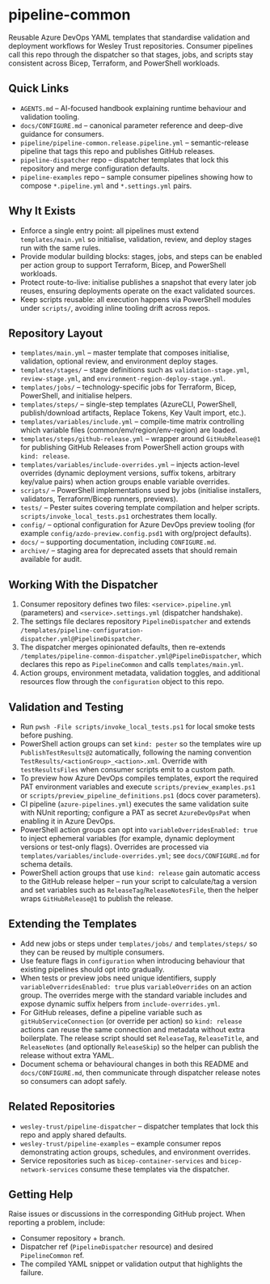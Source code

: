 # pipeline-common

Reusable Azure DevOps YAML templates that standardise validation and deployment workflows for Wesley Trust repositories. Consumer pipelines call this repo through the dispatcher so that stages, jobs, and scripts stay consistent across Bicep, Terraform, and PowerShell workloads.

## Quick Links
- `AGENTS.md` – AI-focused handbook explaining runtime behaviour and validation tooling.
- `docs/CONFIGURE.md` – canonical parameter reference and deep-dive guidance for consumers.
- `pipeline/pipeline-common.release.pipeline.yml` – semantic-release pipeline that tags this repo and publishes GitHub releases.
- `pipeline-dispatcher` repo – dispatcher templates that lock this repository and merge configuration defaults.
- `pipeline-examples` repo – sample consumer pipelines showing how to compose `*.pipeline.yml` and `*.settings.yml` pairs.

## Why It Exists
- Enforce a single entry point: all pipelines must extend `templates/main.yml` so initialise, validation, review, and deploy stages run with the same rules.
- Provide modular building blocks: stages, jobs, and steps can be enabled per action group to support Terraform, Bicep, and PowerShell workloads.
- Protect route-to-live: initialise publishes a snapshot that every later job reuses, ensuring deployments operate on the exact validated sources.
- Keep scripts reusable: all execution happens via PowerShell modules under `scripts/`, avoiding inline tooling drift across repos.

## Repository Layout
- `templates/main.yml` – master template that composes initialise, validation, optional review, and environment deploy stages.
- `templates/stages/` – stage definitions such as `validation-stage.yml`, `review-stage.yml`, and `environment-region-deploy-stage.yml`.
- `templates/jobs/` – technology-specific jobs for Terraform, Bicep, PowerShell, and initialise helpers.
- `templates/steps/` – single-step templates (AzureCLI, PowerShell, publish/download artifacts, Replace Tokens, Key Vault import, etc.).
- `templates/variables/include.yml` – compile-time matrix controlling which variable files (common/env/region/env-region) are loaded.
- `templates/steps/github-release.yml` – wrapper around `GitHubRelease@1` for publishing GitHub Releases from PowerShell action groups with `kind: release`.
- `templates/variables/include-overrides.yml` – injects action-level overrides (dynamic deployment versions, suffix tokens, arbitrary key/value pairs) when action groups enable variable overrides.
- `scripts/` – PowerShell implementations used by jobs (initialise installers, validators, Terraform/Bicep runners, previews).
- `tests/` – Pester suites covering template compilation and helper scripts. `scripts/invoke_local_tests.ps1` orchestrates them locally.
- `config/` – optional configuration for Azure DevOps preview tooling (for example `config/azdo-preview.config.psd1` with org/project defaults).
- `docs/` – supporting documentation, including `CONFIGURE.md`.
- `archive/` – staging area for deprecated assets that should remain available for audit.

## Working With the Dispatcher
1. Consumer repository defines two files: `<service>.pipeline.yml` (parameters) and `<service>.settings.yml` (dispatcher handshake).
2. The settings file declares repository `PipelineDispatcher` and extends `/templates/pipeline-configuration-dispatcher.yml@PipelineDispatcher`.
3. The dispatcher merges opinionated defaults, then re-extends `/templates/pipeline-common-dispatcher.yml@PipelineDispatcher`, which declares this repo as `PipelineCommon` and calls `templates/main.yml`.
4. Action groups, environment metadata, validation toggles, and additional resources flow through the `configuration` object to this repo.

## Validation and Testing
- Run `pwsh -File scripts/invoke_local_tests.ps1` for local smoke tests before pushing.
- PowerShell action groups can set `kind: pester` so the templates wire up `PublishTestResults@2` automatically, following the naming convention `TestResults/<actionGroup>_<action>.xml`. Override with `testResultsFiles` when consumer scripts emit to a custom path.
- To preview how Azure DevOps compiles templates, export the required PAT environment variables and execute `scripts/preview_examples.ps1` or `scripts/preview_pipeline_definitions.ps1` (docs cover parameters).
- CI pipeline (`azure-pipelines.yml`) executes the same validation suite with NUnit reporting; configure a PAT as secret `AzureDevOpsPat` when enabling it in Azure DevOps.
- PowerShell action groups can opt into `variableOverridesEnabled: true` to inject ephemeral variables (for example, dynamic deployment versions or test-only flags). Overrides are processed via `templates/variables/include-overrides.yml`; see `docs/CONFIGURE.md` for schema details.
- PowerShell action groups that use `kind: release` gain automatic access to the GitHub release helper – run your script to calculate/tag a version and set variables such as `ReleaseTag`/`ReleaseNotesFile`, then the helper wraps `GitHubRelease@1` to publish the release.

## Extending the Templates
- Add new jobs or steps under `templates/jobs/` and `templates/steps/` so they can be reused by multiple consumers.
- Use feature flags in `configuration` when introducing behaviour that existing pipelines should opt into gradually.
- When tests or preview jobs need unique identifiers, supply `variableOverridesEnabled: true` plus `variableOverrides` on an action group. The overrides merge with the standard variable includes and expose dynamic suffix helpers from `include-overrides.yml`.
- For GitHub releases, define a pipeline variable such as `gitHubServiceConnection` (or override per action) so `kind: release` actions can reuse the same connection and metadata without extra boilerplate. The release script should set `ReleaseTag`, `ReleaseTitle`, and `ReleaseNotes` (and optionally `ReleaseSkip`) so the helper can publish the release without extra YAML.
- Document schema or behavioural changes in both this README and `docs/CONFIGURE.md`, then communicate through dispatcher release notes so consumers can adopt safely.

## Related Repositories
- `wesley-trust/pipeline-dispatcher` – dispatcher templates that lock this repo and apply shared defaults.
- `wesley-trust/pipeline-examples` – example consumer repos demonstrating action groups, schedules, and environment overrides.
- Service repositories such as `bicep-container-services` and `bicep-network-services` consume these templates via the dispatcher.

## Getting Help
Raise issues or discussions in the corresponding GitHub project. When reporting a problem, include:
- Consumer repository + branch.
- Dispatcher ref (`PipelineDispatcher` resource) and desired `PipelineCommon` ref.
- The compiled YAML snippet or validation output that highlights the failure.
